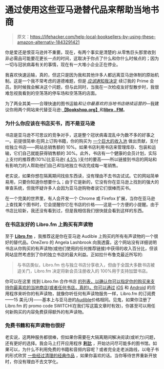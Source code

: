 # 通过使用这些亚马逊替代品来帮助当地书商

> 原文：<https://lifehacker.com/help-local-booksellers-by-using-these-amazon-alternativ-1843291421>

你是爱还是恨亚马逊并不重要。现在，有两个事实是清楚的:从零售巨头那里收到非必需品可能要花更长一点的时间，这取决于你点了什么和你什么时候点的；因为一切与冠状病毒有关的事情，现在有一大堆小企业正在停业。



我喜欢快速运输，真的，但这只是因为我和其他许多人都远离亚马逊体制的原始机制。这是一个我不常考虑的道德难题，但是 [*应该*通知我决定](https://www.reddit.com/r/YouShouldKnow/comments/fqalgr/ysk_the_internet_archive_released_the_national/flqcf1p/) 续订我的 Prime 会员。到时候我会解决这个问题，但与此同时，当我在一次检疫友好型散步时，我很难忽视我看到的空荡荡的停车场和空荡荡的店面。

为了两全其美——合理快速的图书运输*和让你最喜欢的当地书店继续运营的*—我建议你用两个网站来代替亚马逊:[**【Bookshop.org】**](https://bookshop.org/)和[**libro . FM**](https://libro.fm/)。

### 为什么你应该在书店买书，而不是亚马逊

书店是亚马逊不可思议的竞争对手，这是整个冠状病毒混乱中为数不多的好事之一。前提很简单:在网上订购书籍，你的购买为 [一个巨大的收入池](https://bookshop.org/pages/about) 做出贡献，支付给独立书店——网站总销售额的 10%。如果书店利用书店来管理库存、包装和运输，它们自己就能获得销售额的 30%。此外，书店有一个健康的会员计划，实际上支付的推荐费(10%)比亚马逊( [4.5%](https://affiliate-program.amazon.com/help/node/topic/GRXPHT8U84RAYDXZ?asc_campaign=InlineText&asc_refurl=https://lifehacker.com/help-local-booksellers-by-using-these-amazon-alternativ-1843291421&asc_source=&tag=kinjalifehackerlink-20) )支付的要高——所以链接到书店的网站和有影响力的人帮助他们自己*和*当地独立书店完成每一笔销售。

老实说，如果你想在隔离期间找些东西读，没有理由不去书店试试。它的网站简单易用，只要你知道你想要什么；由于它是新的，它没有你在亚马逊上找到的强大的审查系统，但我怀疑许多人会因为亚马逊购物者说它们很棒而买书。

在一个完美的世界里，有人会开发一个 Chrome 或 Firefox 扩展，当你在亚马逊上查找某个图书时，它会提醒你它在书店的价格——这是一个方便的小提醒。由于书店比较新，我还没有看到过，但是我相信我们很快就会看到这样的东西。

### 在书店友好的 Libro.fm 上购买有声读物

至于 [**Libro.fm**](https://libro.fm/) ，我推荐这是你在亚马逊 Audible 上购买的所有有声读物的一个很好的替代品。OneZero 的 Angela Lashbrook 向我透露，这个网站没有详细说明书店从你购买的有声读物(或他们使用的任何推荐链接)中获得的收入百分比，但该网站显然考虑到了你的独立书店的最大利益。正如拉什布鲁克最近所写的:

> 与书店类似，Libro.fm 也与独立书店分享收入，但由于全国大多数书店被迫关门，Libro.fm 决定将新会员注册收入的 100%用于支持加盟书店。

你可以在这里 找到 Libro.fm 合作书店 [的列表，以确认你可以指定你的购买来支持你最喜欢的当地商店(或者任何书店，真的)。你可以通过](https://libro.fm/indies) [iOS](https://apps.apple.com/us/app/libro-fm/id1057776523) 和 [Android](https://play.google.com/store/apps/details?id=fm.libro.librofm) 的应用程序来听你的有声读物，就像你听任何有声读物服务一样，Libro.fm 的订阅费——15 美元/月——基本上与亚马逊的[Audible](https://www.audible.com/ep/memberbenefits)价格相同。见鬼，如果你注册了 Libro.fm 的 promo code SWITCH(在我们写这篇文章时有效)，你甚至可以用任何新购买的内容免费获得额外的有声读物。

### 免费书籍和有声读物也很好

老实说，这两种服务都很棒，但如果你需要在大隔离期间解决阅读(或听力)问题，还有更好的选择。我会马上打开应用程序 [**利比**](https://lifehacker.com/the-best-places-to-find-free-ebooks-1843182342) ，开始访问尽可能多的图书馆。如果可以，为什么不利用免费的书籍和音频内容呢？或者完全走老派路线，以电子书的形式欣赏 [一些经过清理的经典作品](https://standardebooks.org/) ，如果你喜欢的话。当你等待世界重新开放时，你没有理由不去文学化。